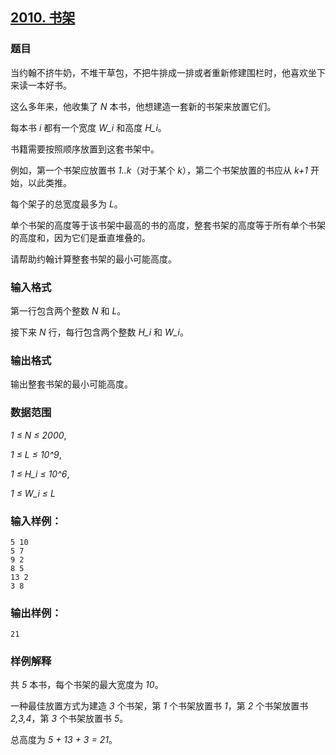 ## [2010. 书架](https://www.acwing.com/problem/content/2012/)

### 题目

当约翰不挤牛奶，不堆干草包，不把牛排成一排或者重新修建围栏时，他喜欢坐下来读一本好书。

这么多年来，他收集了 *N* 本书，他想建造一套新的书架来放置它们。

每本书 *i* 都有一个宽度 *W_i* 和高度 *H_i*。

书籍需要按照顺序放置到这套书架中。

例如，第一个书架应放置书 *1..k*（对于某个 *k*），第二个书架放置的书应从 *k+1* 开始，以此类推。

每个架子的总宽度最多为 *L*。

单个书架的高度等于该书架中最高的书的高度，整套书架的高度等于所有单个书架的高度和，因为它们是垂直堆叠的。

请帮助约翰计算整套书架的最小可能高度。

### 输入格式

第一行包含两个整数 *N* 和 *L*。

接下来 *N* 行，每行包含两个整数 *H_i* 和 *W_i*。

### 输出格式

输出整套书架的最小可能高度。

### 数据范围

*1 ≤ N ≤ 2000*,

*1 ≤ L ≤ 10^9*,

*1 ≤ H_i ≤ 10^6*,

*1 ≤ W_i ≤ L*

### 输入样例：

```
5 10
5 7
9 2
8 5
13 2
3 8
```

### 输出样例：

```
21
```

### 样例解释

共 *5* 本书，每个书架的最大宽度为 *10*。

一种最佳放置方式为建造 *3* 个书架，第 *1* 个书架放置书 *1*，第 *2* 个书架放置书 *2,3,4*，第 *3* 个书架放置书 *5*。

总高度为 *5 + 13 + 3 = 21*。
